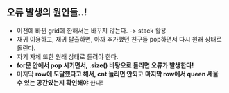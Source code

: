 ## 오류 발생의 원인들..!
  - 이전에 바뀐 grid에 한해서는 바꾸지 않는다. -> stack 활용
  - 재귀 이용하고, 재귀 탈출하면, 아까 추가했던 친구들 pop하면서 다시 원래 상태로 돌린다.
  - 자기 자체 또한 원래 상태로 돌려야 한다.
  - **for문 안에서 pop 시키면서, .size() 바탕으로 돌리면 오류가 발생한다!**
  - 마지막 **row에 도달했다고 해서, cnt 늘리면 안되**고 **마지막 row에서 queen 세울 수 있는 공간있는지 확인해야** 한다!
